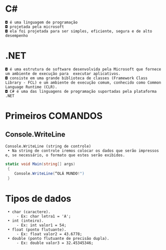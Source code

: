 # C#
    ◘ é uma linguagem de programação
    ◘ projetada pela microsoft
    ◘ ela foi projetada para ser simples, eficiente, segura e de alto desempenho

# .NET
    ◘ é uma estrutura de software desenvolvida pela Microsoft que fornece um ambiente de execução para  executar aplicativos.
    ◘ consiste em uma grande biblioteca de classes (Framework Class Library - FCL) e um ambiente de execução comum, conhecido como Common Language Runtime (CLR).
    ◘ C# é uma das linguagens de programação suportadas pela plataforma .NET

# Primeiros COMANDOS
##  Console.WriteLine
    Console.WriteLine (string de controle)
     • Na string de controle iremos colocar os dados que serão impressos e, se necessário, o formato que estes serão exibidos. 
```.cs
static void Main(string[] args)
 {
    Console.WriteLine(“OLÁ MUNDO!")
 }
```
# Tipos de dados
     • char (caractere).
         - Ex: char letra1 = 'A';
     • int (inteiro).
         - Ex: int valor1 = 54;
     • float (ponto flutuante).
         - Ex: float valor2 = 43.6778;
     • double (ponto flutuante de precisão dupla).
         - Ex: double valor3 = 32.45345346;
